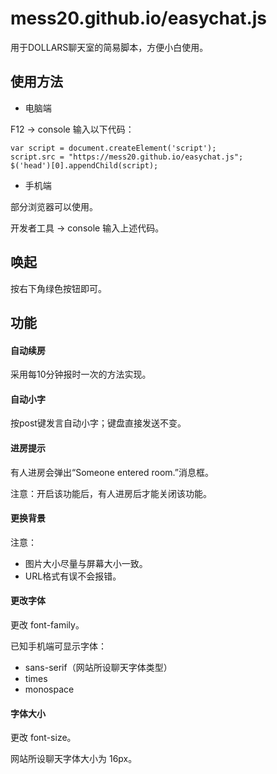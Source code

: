 # mess20.github.io/easychat.js

用于DOLLARS聊天室的简易脚本，方便小白使用。

## 使用方法
- 电脑端

F12 → console 输入以下代码：

```
var script = document.createElement('script');
script.src = "https://mess20.github.io/easychat.js";
$('head')[0].appendChild(script);
```

- 手机端

部分浏览器可以使用。

开发者工具 → console 输入上述代码。

## 唤起
按右下角绿色按钮即可。

## 功能
#### 自动续房
采用每10分钟报时一次的方法实现。

#### 自动小字
按post键发言自动小字；键盘直接发送不变。

#### 进房提示
有人进房会弹出“Someone entered room.”消息框。

注意：开启该功能后，有人进房后才能关闭该功能。

#### 更换背景

注意：
- 图片大小尽量与屏幕大小一致。
- URL格式有误不会报错。

#### 更改字体
更改 font-family。

已知手机端可显示字体：
- sans-serif（网站所设聊天字体类型）
- times
- monospace

#### 字体大小
更改 font-size。

网站所设聊天字体大小为 16px。













